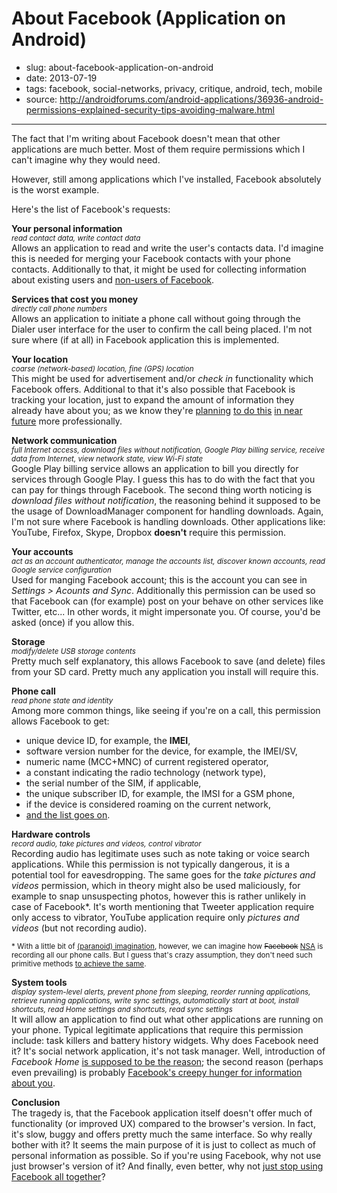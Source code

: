 # About Facebook (Application on Android)

- slug: about-facebook-application-on-android
- date: 2013-07-19
- tags: facebook, social-networks, privacy, critique, android, tech, mobile
- source: http://androidforums.com/android-applications/36936-android-permissions-explained-security-tips-avoiding-malware.html

-----------------

The fact that I'm writing about Facebook doesn't mean that other applications are much better.
Most of them require permissions which I can't imagine why they would need.

However, still among applications which I've installed, Facebook absolutely is the worst example.

Here's the list of Facebook's requests:

**Your personal information**
<br /><small>_read contact data, write contact data_</small>
<br />Allows an application to read and write the user's contacts data. I'd imagine this is needed for merging your Facebook contacts with your phone contacts.
Additionally to that, it might be used for collecting information about existing  users and [non-users of Facebook](http://www.dailymail.co.uk/sciencetech/article-2052500/Facebook-building-shadow-profiles-non-users-claims-privacy-watchdog.html).

**Services that cost you money**
<br /><small>_directly call phone numbers_</small>
<br />Allows an application to initiate a phone call without going through the Dialer user interface for the user to confirm the call being placed. I'm not sure where (if at all) in Facebook application this is implemented.

**Your location**
<br /><small>_coarse (network-based) location, fine (GPS) location_</small>
<br />This might be used for advertisement and/or _check in_ functionality which Facebook offers. Additional to that it's also possible that Facebook is tracking your location, just to expand the amount of information they already have about you; as we know they're [planning](http://www.dailymail.co.uk/sciencetech/article-2274954/Facebook-developing-app-track--s-turned-off.html) [to do this](http://www.bloomberg.com/news/2013-02-04/facebook-is-said-to-create-mobile-location-tracking-app.html) [in near future](http://www.forbes.com/sites/mattmiller/2013/02/05/facebook-know-where-you-are/) more professionally.

**Network communication**
<br /><small>_full Internet access, download files without notification, Google Play billing service, receive data from Internet, view network state, view Wi-Fi state_</small>
<br />Google Play billing service allows an application to bill you directly for services through Google Play. I guess this has to do with the fact that you can pay for things through Facebook. The second thing worth noticing is _download files without notification_, the reasoning behind it supposed to be the usage of DownloadManager component for handling downloads. Again, I'm not sure where Facebook is handling downloads. Other applications like: YouTube, Firefox, Skype, Dropbox **doesn't** require this permission.

**Your accounts**
<br /><small>_act as an account authenticator, manage the accounts list, discover known accounts, read Google service configuration_</small>
<br />Used for manging Facebook account; this is the account you can see in _Settings > Acounts and Sync_. Additionally this permission can be used so that Facebook can (for example) post on your behave on other services like Twitter, etc... In other words, it might impersonate you. Of course, you'd be asked (once) if you allow this.

**Storage**
<br /><small>_modify/delete USB storage contents_</small>
<br />Pretty much self explanatory, this allows Facebook to save (and delete) files from your SD card. Pretty much any application you install will require this.


**Phone call**
<br /><small>_read phone state and identity_</small>
<br />Among more common things, like seeing if you're on a call, this permission allows Facebook to get:

* unique device ID, for example, the **IMEI**,
* software version number for the device, for example, the IMEI/SV,
* numeric name (MCC+MNC) of current registered operator,
* a constant indicating the radio technology (network type),
* the serial number of the SIM, if applicable,
* the unique subscriber ID, for example, the IMSI for a GSM phone,
* if the device is considered roaming on the current network,
* [and the list goes on](http://developer.android.com/reference/android/telephony/TelephonyManager.html).

**Hardware controls**
<br /><small>_record audio, take pictures and videos, control vibrator_</small>
<br />Recording audio has legitimate uses such as note taking or voice search applications. While this permission is not typically dangerous, it is a potential tool for eavesdropping. The same goes for the _take pictures and videos_ permission, which in theory might also be used maliciously, for example to snap unsuspecting photos, however this is rather unlikely in case of Facebook*. It's worth mentioning that Tweeter application require only access to vibrator, YouTube application require only _pictures and videos_ (but not recording audio).

<small>\* With a little bit of [(paranoid) imagination](https://duckduckgo.com/?q=NSA+spying), however, we can imagine how <del>Facebook</del> <ins>NSA</ins> is recording all our phone calls. But I guess that's crazy assumption, they don't need such primitive methods [to achieve the same](http://www.webpronews.com/nsa-is-writing-security-code-for-android-2013-07).</small>

**System tools**
<br /><small>_display system-level alerts, prevent phone from sleeping, reorder running applications, retrieve running applications, write sync settings, automatically start at boot, install shortcuts, read Home settings and shortcuts, read sync settings_</small>
<br />It will allow an application to find out what other applications are running on your phone. Typical legitimate applications that require this permission include: task killers and battery history widgets. Why does Facebook need it? It's social network application, it's not task manager. Well, introduction of _Facebook Home_ [is supposed to be the reason](https://news.ycombinator.com/item?id=5543583); the second reason (perhaps even prevailing) is probably [Facebook's creepy hunger for information about you](http://techcrunch.com/2013/06/24/creepy-facebook/).

**Conclusion**
<br />The tragedy is, that the Facebook application itself doesn't offer much of functionality (or improved UX) compared to the browser's version. In fact, it's slow, buggy and offers pretty much the same interface. So why really bother with it? It seems the main purpose of it is just to collect as much of personal information as possible. So if you're using Facebook, why not use just browser's version of it? And finally, even better, why not [just stop using Facebook all together](http://en.wikipedia.org/wiki/Criticism_of_Facebook)?